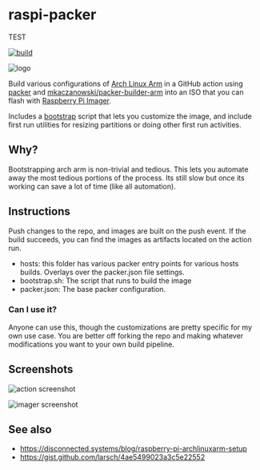 # raspi-packer

TEST

[![build](https://github.com/bcomnes/raspi-packer/actions/workflows/build.yml/badge.svg)](https://github.com/bcomnes/raspi-packer/actions/workflows/build.yml)

![logo](./screenshots/logo.png)

Build various configurations of [Arch Linux Arm](https://archlinuxarm.org) in a GitHub action using [packer](https://www.packer.io) and [mkaczanowski/packer-builder-arm](https://github.com/mkaczanowski/packer-builder-arm) into an ISO that you can flash with [Raspberry Pi Imager](https://www.raspberrypi.com/software/).

Includes a [bootstrap](./boostrap.sh) script that lets you customize the image, and include first run utilities for resizing partitions or doing other first run activities. 

## Why?

Bootstrapping arch arm is non-trivial and tedious. This lets you automate away the most tedious portions of the process. Its still slow but once its working can save a lot of time (like all automation).

## Instructions

Push changes to the repo, and images are built on the push event. If the build succeeds, you can find the images as artifacts located on the action run. 

- hosts: this folder has various packer entry points for various hosts builds. Overlays over the packer.json file settings.
- bootstrap.sh: The script that runs to build the image
- packer.json: The base packer configuration.

### Can I use it?

Anyone can use this, though the customizations are pretty specific for my own use case. You are better off forking the repo and making whatever modifications you want to your own build pipeline.

## Screenshots

![action screenshot](./screenshots/action.png)

![imager screenshot](./screenshots/imager.png)

## See also

- https://disconnected.systems/blog/raspberry-pi-archlinuxarm-setup
- https://gist.github.com/larsch/4ae5499023a3c5e22552


